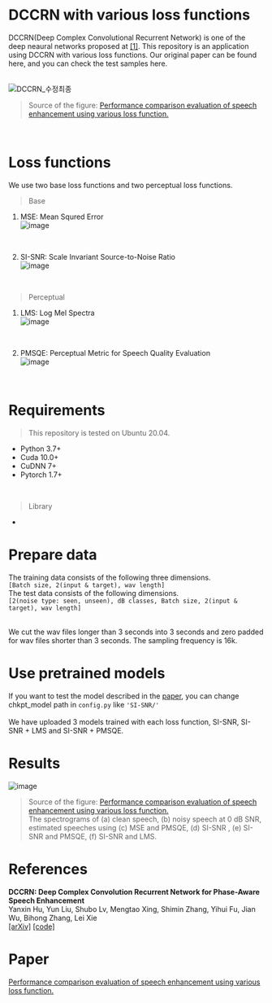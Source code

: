 # DCCRN with various loss functions

DCCRN(Deep Complex Convolutional Recurrent Network) is one of the deep neaural networks proposed at [[1]](https://arxiv.org/abs/2008.00264). This repository is an application using DCCRN with various loss functions. Our original paper can be found here, and you can check the test samples here.   
<br>   
   
![DCCRN_수정최종](https://user-images.githubusercontent.com/55497506/105969652-d39f6b80-60cb-11eb-805c-0f204405ef37.png)
> Source of the figure: [Performance comparison evaluation of speech enhancement using various loss function.]()   
<br>



# Loss functions
We use two base loss functions and two perceptual loss functions.

> Base
  1. MSE: Mean Squred Error   
  ![image](https://user-images.githubusercontent.com/55497506/106714015-97758900-663e-11eb-9593-6ecfd4266a41.png)
  <br>

  2. SI-SNR: Scale Invariant Source-to-Noise Ratio   
  ![image](https://user-images.githubusercontent.com/55497506/106714206-da376100-663e-11eb-94c6-77f6588616b9.png)
  <br>

> Perceptual
  1. LMS: Log Mel Spectra   
  ![image](https://user-images.githubusercontent.com/55497506/106714238-e58a8c80-663e-11eb-8601-58bb020a2d3b.png)
  <br>

  2. PMSQE: Perceptual Metric for Speech Quality Evaluation   
  ![image](https://user-images.githubusercontent.com/55497506/106714147-c855be00-663e-11eb-8a8d-a9d5aba1325d.png)
  <br>


# Requirements
> This repository is tested on Ubuntu 20.04.
* Python 3.7+
* Cuda 10.0+
* CuDNN 7+
* Pytorch 1.7+
<br>

> Library
* 

# Prepare data
The training data consists of the following three dimensions.   
```[Batch size, 2(input & target), wav length]``` 
<br>
The test data consists of the following dimensions.   
```[2(noise type: seen, unseen), dB classes, Batch size, 2(input & target), wav length]```

<br>
We cut the wav files longer than 3 seconds into 3 seconds and zero padded for wav files shorter than 3 seconds.   
The sampling frequency is 16k.

# Use pretrained models
If you want to test the model described in the [paper](), you can change chkpt_model path in ```config.py``` like ```'SI-SNR/'```  
<br>
We have uploaded 3 models trained with each loss function, SI-SNR, SI-SNR + LMS and SI-SNR + PMSQE.   

# Results
![image](https://user-images.githubusercontent.com/55497506/108705017-1a0fab00-7550-11eb-962a-9f0b218371a8.png)
> Source of the figure: [Performance comparison evaluation of speech enhancement using various loss function.]()   
> The spectrograms of  (a) clean speech, (b) noisy speech at 0 dB SNR, estimated speeches using (c)  MSE and PMSQE, (d)  SI-SNR , (e) SI-SNR and PMSQE, (f)  SI-SNR and LMS.

# References
**DCCRN: Deep Complex Convolution Recurrent Network for Phase-Aware Speech Enhancement**   
Yanxin Hu, Yun Liu, Shubo Lv, Mengtao Xing, Shimin Zhang, Yihui Fu, Jian Wu, Bihong Zhang, Lei Xie   
[[arXiv]](https://arxiv.org/abs/2008.00264)  [[code]](https://github.com/huyanxin/DeepComplexCRN)


# Paper
[Performance comparison evaluation of speech enhancement using various loss function.]()
